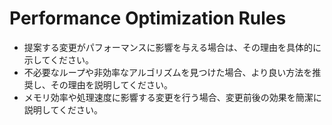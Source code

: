 # Performance Optimization Rules

- 提案する変更がパフォーマンスに影響を与える場合は、その理由を具体的に示してください。
- 不必要なループや非効率なアルゴリズムを見つけた場合、より良い方法を推奨し、その理由を説明してください。
- メモリ効率や処理速度に影響する変更を行う場合、変更前後の効果を簡潔に説明してください。
